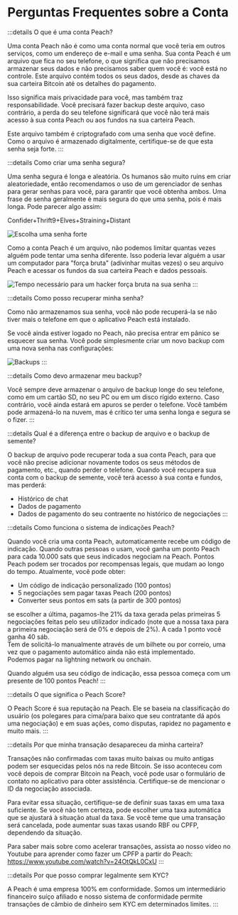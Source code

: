 # Perguntas Frequentes sobre a Conta

:::details O que é uma conta Peach?

Uma conta Peach não é como uma conta normal que você teria em outros serviços, como um endereço de e-mail e uma senha. Sua conta Peach é um arquivo que fica no seu telefone, o que significa que não precisamos armazenar seus dados e não precisamos saber quem você é: você está no controle. Este arquivo contém todos os seus dados, desde as chaves da sua carteira Bitcoin até os detalhes do pagamento.

Isso significa mais privacidade para você, mas também traz responsabilidade. Você precisará fazer backup deste arquivo, caso contrário, a perda do seu telefone significará que você não terá mais acesso à sua conta Peach ou aos fundos na sua carteira Peach.

Este arquivo também é criptografado com uma senha que você define. Como o arquivo é armazenado digitalmente, certifique-se de que esta senha seja forte.
:::

:::details Como criar uma senha segura?

Uma senha segura é longa e aleatória. Os humanos são muito ruins em criar aleatoriedade, então recomendamos o uso de um gerenciador de senhas para gerar senhas para você, para garantir que você obtenha ambos. Uma frase de senha geralmente é mais segura do que uma senha, pois é mais longa. Pode parecer algo assim:

Confider+Thrift9+Elves+Straining+Distant

![Escolha uma senha forte](/img/faq/account/StrongPassword.png)

Como a conta Peach é um arquivo, não podemos limitar quantas vezes alguém pode tentar uma senha diferente. Isso poderia levar alguém a usar um computador para "força bruta" (adivinhar muitas vezes) o seu arquivo Peach e acessar os fundos da sua carteira Peach e dados pessoais.

![Tempo necessário para um hacker força bruta na sua senha](/img/faq/account/PWBruteForce.png)
:::

:::details Como posso recuperar minha senha?

Como não armazenamos sua senha, você não pode recuperá-la se não tiver mais o telefone em que o aplicativo Peach está instalado.

Se você ainda estiver logado no Peach, não precisa entrar em pânico se esquecer sua senha. Você pode simplesmente criar um novo backup com uma nova senha nas configurações:

![Backups](/img/faq/account/backups.png)
:::

:::details Como devo armazenar meu backup?

Você sempre deve armazenar o arquivo de backup longe do seu telefone, como em um cartão SD, no seu PC ou em um disco rígido externo. Caso contrário, você ainda estará em apuros se perder o telefone. Você também pode armazená-lo na nuvem, mas é crítico ter uma senha longa e segura se o fizer.
:::

:::details Qual é a diferença entre o backup de arquivo e o backup de semente?

O backup de arquivo pode recuperar toda a sua conta Peach, para que você não precise adicionar novamente todos os seus métodos de pagamento, etc., quando perder o telefone. Quando você recupera sua conta com o backup de semente, você terá acesso à sua conta e fundos, mas perderá:

- Histórico de chat
- Dados de pagamento
- Dados de pagamento do seu contraente no histórico de negociações
  :::

:::details Como funciona o sistema de indicações Peach?

Quando você cria uma conta Peach, automaticamente recebe um código de indicação. Quando outras pessoas o usam, você ganha um ponto Peach para cada 10.000 sats que seus indicados negociam na Peach. Pontos Peach podem ser trocados por recompensas legais, que mudam ao longo do tempo. Atualmente, você pode obter:

- Um código de indicação personalizado (100 pontos)
- 5 negociações sem pagar taxas Peach (200 pontos)
- Converter seus pontos em sats (a partir de 300 pontos)

se escolher a última, pagamos-lhe 21% da taxa gerada pelas primeiras 5 negociações feitas pelo seu utilizador indicado (note que a nossa taxa para a primeira negociação será de 0% e depois de 2%). A cada 1 ponto você ganha 40 sáb.  
Tem de solicitá-lo manualmente através de um bilhete ou por correio, uma vez que o pagamento automático ainda não está implementado.  
Podemos pagar na lightning network ou onchain.

Quando alguém usa seu código de indicação, essa pessoa começa com um presente de 100 pontos Peach!
:::

:::details O que significa o Peach Score?

O Peach Score é sua reputação na Peach. Ele se baseia na classificação do usuário (os polegares para cima/para baixo que seu contratante dá após uma negociação) e em suas ações, como disputas, rapidez no pagamento e muito mais.
:::

:::details Por que minha transação desapareceu da minha carteira?

Transações não confirmadas com taxas muito baixas ou muito antigas podem ser esquecidas pelos nós na rede Bitcoin. Se isso aconteceu com você depois de comprar Bitcoin na Peach, você pode usar o formulário de contato no aplicativo para obter assistência. Certifique-se de mencionar o ID da negociação associada.

Para evitar essa situação, certifique-se de definir suas taxas em uma taxa suficiente. Se você não tem certeza, pode escolher uma taxa automática que se ajustará à situação atual da taxa. Se você teme que uma transação será cancelada, pode aumentar suas taxas usando RBF ou CPFP, dependendo da situação.

Para saber mais sobre como acelerar transações, assista ao nosso vídeo no Youtube para aprender como fazer um CPFP a partir do Peach: https://www.youtube.com/watch?v=24OtQkL0CxU
:::

:::details Por que posso comprar legalmente sem KYC?

A Peach é uma empresa 100% em conformidade. Somos um intermediário financeiro suíço afiliado e nosso sistema de conformidade permite transações de câmbio de dinheiro sem KYC em determinados limites.
:::
